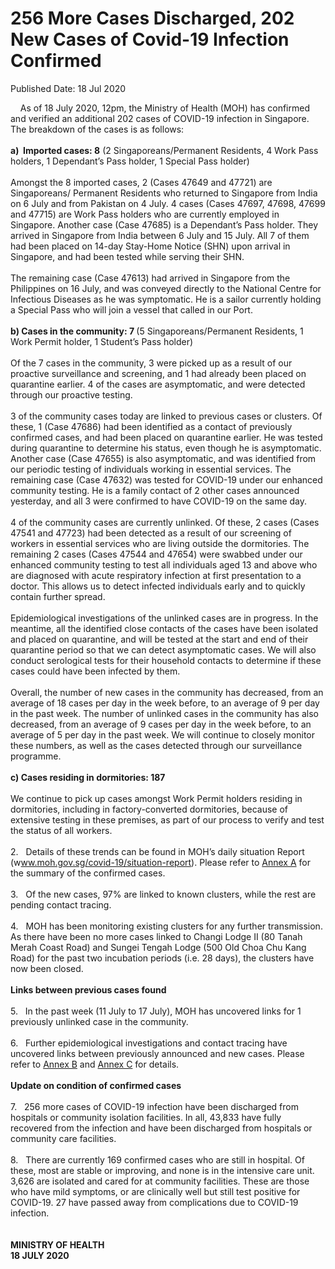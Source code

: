 <html>
    <meta http-equiv="Content-Type" content="text/html; charset=utf-8"/>
    <meta charset="utf-8"/>
    <title>256 More Cases Discharged, 202 New Cases of Covid-19 Infection Confirmed</title>
    <body><h1>256 More Cases Discharged, 202 New Cases of Covid-19 Infection Confirmed</h1>
    <p>Published Date: 18 Jul 2020</p> &nbsp; &nbsp; As of 18 July 2020, 12pm, the Ministry of Health (MOH) has confirmed and verified an additional 202 cases of COVID-19 infection in Singapore. The breakdown of the cases is as follows:<br><br><strong>a)&nbsp; Imported cases: 8</strong> (2 Singaporeans/Permanent Residents, 4 Work Pass holders, 1 Dependant’s Pass holder, 1 Special Pass holder)<br><br>Amongst the 8 imported cases, 2 (Cases 47649 and 47721) are Singaporeans/ Permanent Residents who returned to Singapore from India on 6 July and from Pakistan on 4 July. 4 cases (Cases 47697, 47698, 47699 and 47715) are Work Pass holders who are currently employed in Singapore. Another case (Case 47685) is a Dependant’s Pass holder. They arrived in Singapore from India between 6 July and 15 July. All 7 of them had been placed on 14-day Stay-Home Notice (SHN) upon arrival in Singapore, and had been tested while serving their SHN.<br><br>The remaining case (Case 47613) had arrived in Singapore from the Philippines on 16 July, and was conveyed directly to the National Centre for Infectious Diseases as he was symptomatic. He is a sailor currently holding a Special Pass who will join a vessel that called in our Port.&nbsp;<br><br><strong>b) Cases in the community: 7 </strong>(5 Singaporeans/Permanent Residents, 1 Work Permit holder, 1 Student’s Pass holder)<br><br>Of the 7 cases in the community, 3 were picked up as a result of our proactive surveillance and screening, and 1 had already been placed on quarantine earlier. 4 of the cases are asymptomatic, and were detected through our proactive testing.&nbsp;<br><br>3 of the community cases today are linked to previous cases or clusters. Of these, 1 (Case 47686) had been identified as a contact of previously confirmed cases, and had been placed on quarantine earlier. He was tested during quarantine to determine his status, even though he is asymptomatic. Another case (Case 47655) is also asymptomatic, and was identified from our periodic testing of individuals working in essential services. The remaining case (Case 47632) was tested for COVID-19 under our enhanced community testing. He is a family contact of 2 other cases announced yesterday, and all 3 were confirmed to have COVID-19 on the same day.<br><br>4 of the community cases are currently unlinked. Of these, 2 cases (Cases 47541 and 47723) had been detected as a result of our screening of workers in essential services who are living outside the dormitories. The remaining 2 cases (Cases 47544 and 47654) were swabbed under our enhanced community testing to test all individuals aged 13 and above who are diagnosed with acute respiratory infection at first presentation to a doctor. This allows us to detect infected individuals early and to quickly contain further spread.&nbsp;<br><br>Epidemiological investigations of the unlinked cases are in progress. In the meantime, all the identified close contacts of the cases have been isolated and placed on quarantine, and will be tested at the start and end of their quarantine period so that we can detect asymptomatic cases. We will also conduct serological tests for their household contacts to determine if these cases could have been infected by them.&nbsp;<br><br>Overall, the number of new cases in the community has decreased, from an average of 18 cases per day in the week before, to an average of 9 per day in the past week. The number of unlinked cases in the community has also decreased, from an average of 9 cases per day in the week before, to an average of 5 per day in the past week. We will continue to closely monitor these numbers, as well as the cases detected through our surveillance programme.<br><br><strong>c) Cases residing in dormitories: 187</strong><br><br>We continue to pick up cases amongst Work Permit holders residing in dormitories, including in factory-converted dormitories, because of extensive testing in these premises, as part of our process to verify and test the status of all workers.&nbsp;<br><br>2.&nbsp; &nbsp;Details of these trends can be found in MOH’s daily situation Report (w<a href="https://www.moh.gov.sg/covid-19/situation-report" title="" class="" target="">ww.moh.gov.sg/covid-19/situation-report</a>). Please refer to <a href="/docs/librariesprovider5/default-document-library/annex-a263478f750c84eaa904a5bf9b6f14a16.pdf?sfvrsn=51060a4d_0" title="Annex A">Annex A</a>&nbsp;for the summary of the confirmed cases.&nbsp;<br><br>3.&nbsp; &nbsp;Of the new cases, 97% are linked to known clusters, while the rest are pending contact tracing.&nbsp;<br><br>4.&nbsp; &nbsp;MOH has been monitoring existing clusters for any further transmission. As there have been no more cases linked to Changi Lodge II (80 Tanah Merah Coast Road) and Sungei Tengah Lodge (500 Old Choa Chu Kang Road) for the past two incubation periods (i.e. 28 days), the clusters have now been closed.<br><br><strong>Links between previous cases found</strong><br><br>5.&nbsp; &nbsp;In the past week (11 July to 17 July), MOH has uncovered links for 1 previously unlinked case in the community.&nbsp;<br><br>6.&nbsp; &nbsp;Further epidemiological investigations and contact tracing have uncovered links between previously announced and new cases. Please refer to <a href="/docs/librariesprovider5/default-document-library/annex-b720a5ea0eff54bfc95daa0feb2c232d7.pdf?sfvrsn=c9b91e61_0" title="Annex B">Annex B</a>&nbsp;and <a href="/docs/librariesprovider5/default-document-library/annex-c64ddc4abfd16437389b2a3c6308323ac.pdf?sfvrsn=4af18f10_0" title="Annex C">Annex C</a>&nbsp;for details.&nbsp;<br><br><strong>Update on condition of confirmed cases</strong><br><br>7.&nbsp; &nbsp;256 more cases of COVID-19 infection have been discharged from hospitals or community isolation facilities. In all, 43,833 have fully recovered from the infection and have been discharged from hospitals or community care facilities.&nbsp;<br><br>8.&nbsp; &nbsp;There are currently 169 confirmed cases who are still in hospital. Of these, most are stable or improving, and none is in the intensive care unit. 3,626 are isolated and cared for at community facilities. These are those who have mild symptoms, or are clinically well but still test positive for COVID-19. 27 have passed away from complications due to COVID-19 infection.&nbsp;<br><br><br><strong>MINISTRY OF HEALTH<br>18 JULY 2020</strong><br><br></body>
</html>
